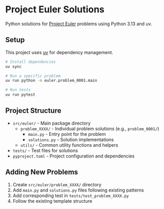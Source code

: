 # Project Euler Solutions

Python solutions for [Project Euler](https://projecteuler.net/) problems using Python 3.13 and uv.

## Setup

This project uses [uv](https://docs.astral.sh/uv/) for dependency management.

```bash
# Install dependencies
uv sync

# Run a specific problem
uv run python -m euler.problem_0001.main

# Run tests
uv run pytest
```

## Project Structure

- `src/euler/` - Main package directory
  - `problem_XXXX/` - Individual problem solutions (e.g., `problem_0001/`)
    - `main.py` - Entry point for the problem
    - `solutions.py` - Solution implementations
  - `utils/` - Common utility functions and helpers
- `tests/` - Test files for solutions
- `pyproject.toml` - Project configuration and dependencies

## Adding New Problems

1. Create `src/euler/problem_XXXX/` directory
2. Add `main.py` and `solutions.py` files following existing patterns
3. Add corresponding test in `tests/test_problem_XXXX.py`
4. Follow the existing template structure